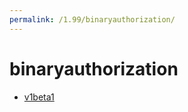 ```yaml
---
permalink: /1.99/binaryauthorization/
---
```


# binaryauthorization



* [v1beta1](v1beta1/index.md)